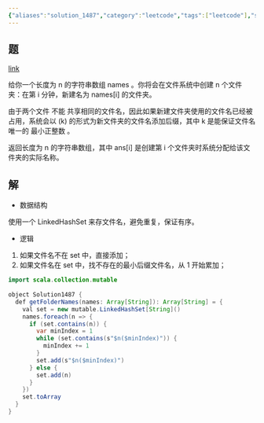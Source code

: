 ```yaml
---
{"aliases":"solution_1487","category":"leetcode","tags":["leetcode"],"status":"published","link":"NA","date created":"2023-03-03 Fri 07:24:47","date modified":"2024-02-21 Wed 19:12:29","dg-publish":true,"permalink":"/Blog/Code/solution_1487/","dgPassFrontmatter":true}
---
```



## 题

[link](https://leetcode.cn/problems/making-file-names-unique/)

给你一个长度为 n 的字符串数组 names 。你将会在文件系统中创建 n 个文件夹：在第 i 分钟，新建名为 names[i] 的文件夹。

由于两个文件 不能 共享相同的文件名，因此如果新建文件夹使用的文件名已经被占用，系统会以 (k) 的形式为新文件夹的文件名添加后缀，其中 k 是能保证文件名唯一的 最小正整数 。

返回长度为 n 的字符串数组，其中 ans[i] 是创建第 i 个文件夹时系统分配给该文件夹的实际名称。

## 解

- 数据结构

使用一个 LinkedHashSet 来存文件名，避免重复，保证有序。

- 逻辑

1. 如果文件名不在 set 中，直接添加；
2. 如果文件名在 set 中，找不存在的最小后缀文件名，从 1 开始累加；

```java
import scala.collection.mutable  
  
object Solution1487 {  
  def getFolderNames(names: Array[String]): Array[String] = {  
    val set = new mutable.LinkedHashSet[String]()  
    names.foreach(n => {  
      if (set.contains(n)) {  
        var minIndex = 1  
        while (set.contains(s"$n($minIndex)")) {  
          minIndex += 1  
        }  
        set.add(s"$n($minIndex)")  
      } else {  
        set.add(n)  
      }  
    })  
    set.toArray  
  }  
}
```
